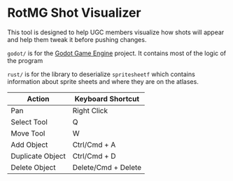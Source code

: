 # RotMG Shot Visualizer

This tool is designed to help UGC members visualize how shots will appear and help them tweak it before pushing changes.

`godot/` is for the [Godot Game Engine](https://godotengine.org/) project. It contains most of the logic of the program
 
 `rust/` is for the library to deserialize `spritesheetf` which contains information about sprite sheets and where they are on the atlases.

| Action | Keyboard Shortcut |
| - | - |
| Pan | Right Click |
| Select Tool | Q |
| Move Tool | W |
| Add Object | Ctrl/Cmd + A |
| Duplicate Object | Ctrl/Cmd + D |
| Delete Object | Delete/Cmd + Delete |
